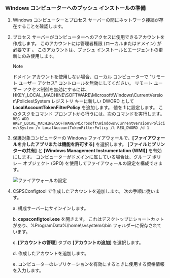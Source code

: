 ### <a name="prepare-for-a-push-installation-on-a-windows-computer"></a>Windows コンピューターへのプッシュ インストールの準備

1. Windows コンピューターとプロセス サーバーの間にネットワーク接続が存在することを確認します。
2. プロセス サーバーがコンピューターへのアクセスに使用できるアカウントを作成します。 このアカウントには管理者権限 (ローカルまたはドメイン) が必要です 。 このアカウントは、プッシュ インストールとエージェントの更新にのみ使用します。

   > [!NOTE]
   > ドメイン アカウントを使用しない場合、ローカル コンピューターで "リモート ユーザー アクセス" コントロールを無効にしてください。 リモート ユーザー アクセス制御を無効にするには、HKEY_LOCAL_MACHINE\SOFTWARE\Microsoft\Windows\CurrentVersion\Policies\System レジストリ キーに新しい DWORD として **LocalAccountTokenFilterPolicy** を追加します。 値を **1** に設定します。 このタスクをコマンド プロンプトから行うには、次のコマンドを実行します。  
   `REG ADD HKEY_LOCAL_MACHINE\SOFTWARE\Microsoft\Windows\CurrentVersion\Policies\System /v LocalAccountTokenFilterPolicy /t REG_DWORD /d 1`
   >
   >
3. 保護対象コンピューターの Windows ファイアウォールで、**[ファイアウォールを介したアプリまたは機能を許可する]** を選択します。 **[ファイルとプリンターの共有]** と **[Windows Management Instrumentation (WMI)]** を有効にします。 コンピューターがドメインに属している場合は、グループ ポリシー オブジェクト (GPO) を使用してファイアウォールの設定を構成できます。

   ![ファイアウォールの設定](./media/site-recovery-prepare-push-install-mob-svc-win/mobility1.png)

4. CSPSConfigtool で作成したアカウントを追加します。 次の手順に従います。

    a. 構成サーバーにサインインします。

    b. **cspsconfigtool.exe** を開きます。 これはデスクトップにショートカットがあり、%ProgramData%\home\svsystems\bin フォルダーに保存されています。

    c. **[アカウントの管理]** タブの **[アカウントの追加]** を選択します。

    d. 作成したアカウントを追加します。

    e. コンピューターのレプリケーションを有効にするときに使用する資格情報を入力します。
